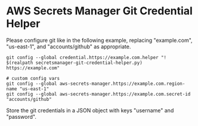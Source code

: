 # AWS Secrets Manager Git Credential Helper

Please configure git like in the following example, replacing "example.com", "us-east-1", and "accounts/github" as appropriate.
~~~
git config --global credential.https://example.com.helper "! $(realpath secretsmanager-git-credential-helper.py) https://example.com"

# custom config vars
git config --global aws-secrets-manager.https://example.com.region-name "us-east-1"
git config --global aws-secrets-manager.https://example.com.secret-id "accounts/github"
~~~

Store the git credentials in a JSON object with keys "username" and "password".
